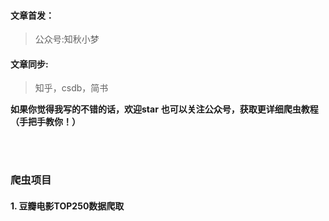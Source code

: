 #### 文章首发：
> 公众号:知秋小梦
#### 文章同步:
> 知乎，csdb，简书

**如果你觉得我写的不错的话，欢迎star**
**也可以关注公众号，获取更详细爬虫教程（手把手教你！）**

<br><br>
### 爬虫项目
#### 1. 豆瓣电影TOP250数据爬取
